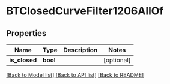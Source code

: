 # BTClosedCurveFilter1206AllOf

## Properties
Name | Type | Description | Notes
------------ | ------------- | ------------- | -------------
**is_closed** | **bool** |  | [optional] 

[[Back to Model list]](../README.md#documentation-for-models) [[Back to API list]](../README.md#documentation-for-api-endpoints) [[Back to README]](../README.md)


